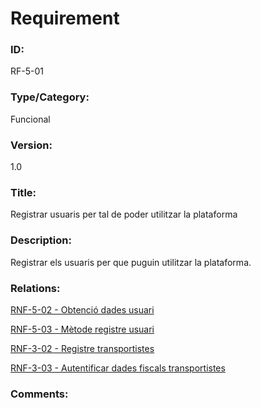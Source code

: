 # Requirement

### ID:
RF-5-01

### Type/Category:
Funcional

### Version:
1.0

### Title:
Registrar usuaris per tal de poder utilitzar la plataforma

### Description:
Registrar els usuaris per que puguin utilitzar la plataforma.

### Relations:
[RNF-5-02 - Obtenció dades usuari](./RNF-5-02.md)

[RNF-5-03 - Mètode registre usuari](./RNF-5-03.md)

[RNF-3-02 - Registre transportistes](../transportistes/RNF-3-02.md)

[RNF-3-03 - Autentificar dades fiscals transportistes](../transportistes/RNF-3-03.md)

### Comments:
